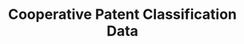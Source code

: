 ---
bigquery: https://console.cloud.google.com/bigquery?p=patents-public-data&d=cpc&page=dataset
citation: '“Cooperative Patent Classification” by the EPO and USPTO, for public use. '
contributors: EPO, USPTO
cost: None
description: Cooperative Patent Classification Data contains the scheme and definitions
  of the Cooperative Patent Classification system for classifying patent documents.
  The CPC is the result of a partnership between the EPO and the USPTO in their joint
  effort to develop a common, internationally compatible classification system for
  technical documents, in particular patent publications, which will be used by both
  offices in the patent granting process
documentation: https://www.cooperativepatentclassification.org/cpcSchemeAndDefinitions
last_edit: 04/10/2022, 21:22:35
location: https://www.cooperativepatentclassification.org/index
maintained_by: USPTO, EPO
schema_fields:
- title_full
- glossary
- additional_only
- level
- ipcConcordant
- symbol
- parents
- applicationReferences
- titleFull
- application_references
- status
- definition
- titlePart
- title_part
- synonyms
- ipc_concordant
- breakdown_code
- not_allocatable
- limitingReferences
- residual_references
- breakdownCode
- notAllocatable
- limiting_references
- dateRevised
- informativeReferences
- childGroups
- children
- child_groups
- sizeCache
- informative_references
- date_revised
- residualReferences
shortname: cooperative_patent_classification
tags:
- patents
- science
title: Cooperative Patent Classification Data
uuid: 984374a7-16e9-4b35-9445-458daceb01bf
---